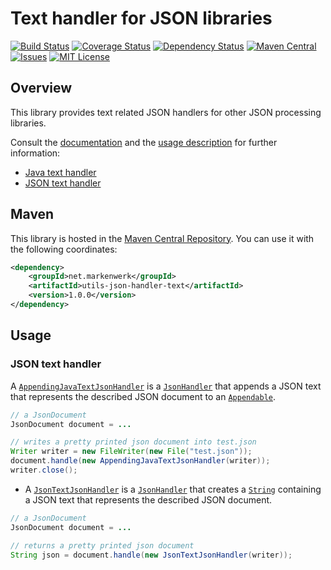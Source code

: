 # Text handler for JSON libraries

[![Build Status](https://travis-ci.org/markenwerk/java-utils-json-handler-text.svg?branch=master)](https://travis-ci.org/markenwerk/java-utils-json-handler-text)
[![Coverage Status](https://coveralls.io/repos/github/markenwerk/java-utils-json-handler-text/badge.svg?branch=master)](https://coveralls.io/github/markenwerk/java-utils-json-handler-text?branch=master)
[![Dependency Status](https://www.versioneye.com/user/projects/571e4e29fcd19a005185676f/badge.svg)](https://www.versioneye.com/user/projects/571e4e29fcd19a005185676f)
[![Maven Central](https://maven-badges.herokuapp.com/maven-central/net.markenwerk/utils-json-handler-text/badge.svg)](https://maven-badges.herokuapp.com/maven-central/net.markenwerk/utils-json-handler-text)
[![Issues](https://img.shields.io/github/issues/markenwerk/java-utils-json-handler-text.svg)](https://github.com/markenwerk/java-utils-json-handler-text/issues)
[![MIT License](https://img.shields.io/badge/license-MIT-brightgreen.svg)](https://github.com/markenwerk/java-utils-json-handler-text/blob/master/LICENSE)

## Overview

This library provides text related JSON handlers for other JSON processing libraries.

Consult the [documentation](http://markenwerk.github.io/java-utils-json-handler-xml/javadoc/index.html) and the [usage description](#usage) for further information:

- [Java text handler](#java-text-handler)
- [JSON text handler](#json-text-handler)

## Maven

This library is hosted in the [Maven Central Repository](https://maven-badges.herokuapp.com/maven-central/net.markenwerk/utils-json-handler-text). You can use it with the following coordinates:

```xml
<dependency>
	<groupId>net.markenwerk</groupId>
	<artifactId>utils-json-handler-text</artifactId>
	<version>1.0.0</version>
</dependency>
```
 
## Usage

### JSON text handler

A [`AppendingJavaTextJsonHandler`][AppendingJavaTextJsonHandler] is a [`JsonHandler`][JsonHandler] that appends a JSON text that represents the described JSON document to an [`Appendable`][Appendable]. 

```java
// a JsonDocument
JsonDocument document = ...

// writes a pretty printed json document into test.json  
Writer writer = new FileWriter(new File("test.json"));
document.handle(new AppendingJavaTextJsonHandler(writer));
writer.close();
```

- A [`JsonTextJsonHandler`][JsonTextJsonHandler] is a [`JsonHandler`][JsonHandler] that creates a [`String`][String] containing a JSON text that represents the described JSON document. 

```java
// a JsonDocument
JsonDocument document = ...

// returns a pretty printed json document  
String json = document.handle(new JsonTextJsonHandler(writer));
```

[AppendingJavaTextJsonHandler]: https://markenwerk.github.io/java-utils-json-handler-text/index.html?net/markenwerk/utils/json/common/handler/text/AppendingJavaTextJsonHandler.html
[AppendingJsonTextJsonHandler]: https://markenwerk.github.io/java-utils-json-handler-text/index.html?net/markenwerk/utils/json/common/handler/text/AppendingJsonTextJsonHandler.html
[JavaTextJsonHandler]: https://markenwerk.github.io/java-utils-json-handler-text/index.html?net/markenwerk/utils/json/common/handler/text/JavaTextJsonHandler.html
[JsonTextJsonHandler]: https://markenwerk.github.io/java-utils-json-handler-text/index.html?net/markenwerk/utils/json/common/handler/text/JsonTextJsonHandler.html

[JsonHandler]: https://markenwerk.github.io/java-utils-json-handler/index.html?net/markenwerk/utils/json/handler/JsonHandler.html

[Appendable]: https://docs.oracle.com/javase/8/docs/api/index.html?java/lang/Appendable.html
[String]: https://docs.oracle.com/javase/8/docs/api/index.html?java/lang/String.html

